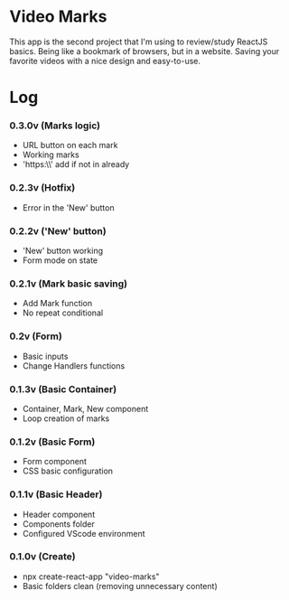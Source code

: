 # Video Marks

This app is the second project that I'm using to review/study ReactJS basics.
Being like a bookmark of browsers, but in a website. Saving your favorite videos with a nice design and easy-to-use.

# Log

### 0.3.0v (Marks logic)
- URL button on each mark
- Working marks
- 'https:\\\\' add if not in already

### 0.2.3v (Hotfix)
- Error in the 'New' button

### 0.2.2v ('New' button)
- 'New' button working
- Form mode on state

### 0.2.1v (Mark basic saving)
- Add Mark function
- No repeat conditional

### 0.2v (Form)
- Basic inputs
- Change Handlers functions

### 0.1.3v (Basic Container)
- Container, Mark, New component
- Loop creation of marks

### 0.1.2v (Basic Form)
- Form component
- CSS basic configuration

### 0.1.1v (Basic Header)
- Header component
- Components folder
- Configured VScode environment

### 0.1.0v (Create)
- npx create-react-app "video-marks"
- Basic folders clean (removing unnecessary content)

